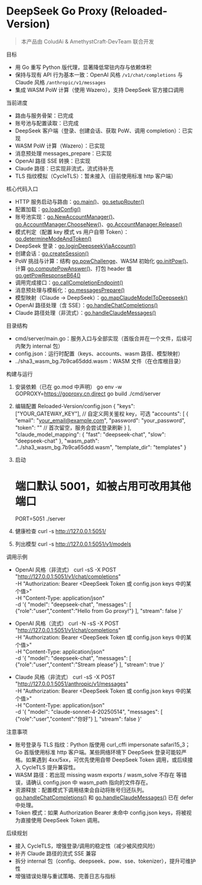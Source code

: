 # DeepSeek Go Proxy (Reloaded-Version)

> 本产品由 ColudAi & AmethystCraft-DevTeam 联合开发

目标
- 用 Go 重写 Python 版代理，显著降低常驻内存与依赖体积
- 保持与现有 API 行为基本一致：OpenAI 风格 `/v1/chat/completions` 与 Claude 风格 `/anthropic/v1/messages`
- 集成 WASM PoW 计算（使用 Wazero），支持 DeepSeek 官方接口调用

当前进度
- 路由与服务骨架：已完成
- 账号池与配置读取：已完成
- DeepSeek 客户端（登录、创建会话、获取 PoW、调用 completion）：已实现
- WASM PoW 计算（Wazero）：已实现
- 消息预处理 messages_prepare：已实现
- OpenAI 路径 SSE 转换：已实现
- Claude 路径：已实现非流式，流式待补充
- TLS 指纹模拟（CycleTLS）：暂未接入（目前使用标准 http 客户端）

核心代码入口
- HTTP 服务启动与路由：[go.main()](cmd/server/main.go:1149)、[go.setupRouter()](cmd/server/main.go:1136)
- 配置加载：[go.loadConfig()](cmd/server/main.go:107)
- 账号池实现：[go.NewAccountManager()](cmd/server/main.go:60)、[go.AccountManager.ChooseNew()](cmd/server/main.go:69)、[go.AccountManager.Release()](cmd/server/main.go:83)
- 模式判定（配置 key 模式 vs 用户自带 Token）：[go.determineModeAndToken()](cmd/server/main.go:219)
- DeepSeek 登录：[go.loginDeepseekViaAccount()](cmd/server/main.go:274)
- 创建会话：[go.createSession()](cmd/server/main.go:327)
- PoW 挑战与计算：结构 [go.powChallenge](cmd/server/main.go:359)、WASM 初始化 [go.initPow()](cmd/server/main.go:395)、计算 [go.computePowAnswer()](cmd/server/main.go:441)、打包 header 值 [go.getPowResponseB64()](cmd/server/main.go:528)
- 调用完成接口：[go.callCompletionEndpoint()](cmd/server/main.go:571)
- 消息预处理与模板化：[go.messagesPrepare()](cmd/server/main.go:594)
- 模型映射（Claude → DeepSeek）：[go.mapClaudeModelToDeepseek()](cmd/server/main.go:665)
- OpenAI 路径处理（含 SSE）：[go.handleChatCompletions()](cmd/server/main.go:727)
- Claude 路径处理（非流式）：[go.handleClaudeMessages()](cmd/server/main.go:1102)

目录结构
- cmd/server/main.go：服务入口与全部实现（首版合并在一个文件，后续可内聚为 internal 包）
- config.json：运行时配置（keys、accounts、wasm 路径、模型映射）
- ../sha3_wasm_bg.7b9ca65ddd.wasm：WASM 文件（在仓库根目录）

构建与运行
1) 安装依赖（已在 go.mod 中声明）
   go env -w GOPROXY=https://goproxy.cn,direct
   go build ./cmd/server

2) 编辑配置 Reloaded-Version/config.json
   {
     "keys": ["YOUR_GATEWAY_KEY"],     // 自定义网关鉴权 key，可选
     "accounts": [
       {
         "email": "your_email@example.com",
         "password": "your_password",
         "token": ""                    // 首次留空，服务会尝试登录刷新
       }
     ],
     "claude_model_mapping": {
       "fast": "deepseek-chat",
       "slow": "deepseek-chat"
     },
     "wasm_path": "../sha3_wasm_bg.7b9ca65ddd.wasm",
     "template_dir": "templates"
   }

3) 启动
   # 端口默认 5001，如被占用可改用其他端口
   PORT=5051 ./server

4) 健康检查
   curl -s http://127.0.0.1:5051/

5) 列出模型
   curl -s http://127.0.0.1:5051/v1/models

调用示例
- OpenAI 风格（非流式）
  curl -sS -X POST "http://127.0.0.1:5051/v1/chat/completions" \
    -H "Authorization: Bearer &lt;DeepSeek Token 或 config.json keys 中的某个值&gt;" \
    -H "Content-Type: application/json" \
    -d '{
      "model": "deepseek-chat",
      "messages": [
        {"role":"user","content":"Hello from Go proxy!"}
      ],
      "stream": false
    }'

- OpenAI 风格（流式）
  curl -N -sS -X POST "http://127.0.0.1:5051/v1/chat/completions" \
    -H "Authorization: Bearer &lt;DeepSeek Token 或 config.json keys 中的某个值&gt;" \
    -H "Content-Type: application/json" \
    -d '{
      "model": "deepseek-chat",
      "messages": [
        {"role":"user","content":"Stream please"}
      ],
      "stream": true
    }'

- Claude 风格（非流式）
  curl -sS -X POST "http://127.0.0.1:5051/anthropic/v1/messages" \
    -H "Authorization: Bearer &lt;DeepSeek Token 或 config.json keys 中的某个值&gt;" \
    -H "Content-Type: application/json" \
    -d '{
      "model": "claude-sonnet-4-20250514",
      "messages": [
        {"role":"user","content":"你好"}
      ],
      "stream": false
    }'

注意事项
- 账号登录与 TLS 指纹：Python 版使用 curl_cffi impersonate safari15_3；Go 首版使用标准 http 客户端。某些网络环境下 DeepSeek 登录可能较严格。如果遇到 4xx/5xx，可优先使用自带 DeepSeek Token 调用，或后续接入 CycleTLS 提升兼容性。
- WASM 路径：若出现 missing wasm exports / wasm_solve 不存在 等错误，请确认 config.json 中 wasm_path 指向的文件存在。
- 资源释放：配置模式下调用结束会自动将账号归还队列。[go.handleChatCompletions()](cmd/server/main.go:727) 和 [go.handleClaudeMessages()](cmd/server/main.go:1102) 已在 defer 中处理。
- Token 模式：如果 Authorization Bearer 未命中 config.json keys，将被视为直接使用 DeepSeek Token 调用。

后续规划
- 接入 CycleTLS，增强登录/调用的稳定性（减少被风控风险）
- 补齐 Claude 路径的流式 SSE 兼容
- 拆分 internal 包（config、deepseek、pow、sse、tokenizer），提升可维护性
- 增强错误处理与重试策略、完善日志与指标